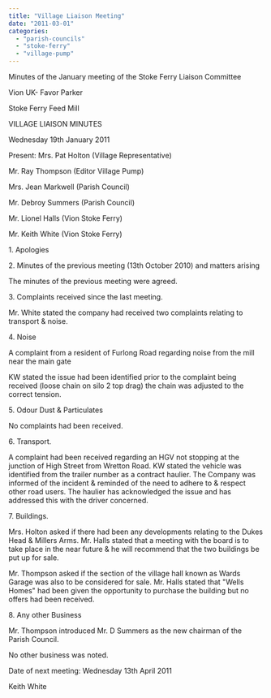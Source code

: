 ```yaml
---
title: "Village Liaison Meeting"
date: "2011-03-01"
categories: 
  - "parish-councils"
  - "stoke-ferry"
  - "village-pump"
---
```


Minutes of the January meeting of the Stoke Ferry Liaison Committee

Vion UK- Favor Parker

Stoke Ferry Feed Mill

VILLAGE LIAISON MINUTES

Wednesday 19th January 2011

Present: Mrs. Pat Holton (Village Representative)

Mr. Ray Thompson (Editor Village Pump)

Mrs. Jean Markwell (Parish Council)

Mr. Debroy Summers (Parish Council)

Mr. Lionel Halls (Vion Stoke Ferry)

Mr. Keith White (Vion Stoke Ferry)

1\. Apologies

2\. Minutes of the previous meeting (13th October 2010) and matters arising

The minutes of the previous meeting were agreed.

3\. Complaints received since the last meeting.

Mr. White stated the company had received two complaints relating to transport & noise.

4\. Noise

A complaint from a resident of Furlong Road regarding noise from the mill near the main gate

KW stated the issue had been identified prior to the complaint being received (loose chain on silo 2 top drag) the chain was adjusted to the correct tension.

5\. Odour Dust & Particulates

No complaints had been received.

6\. Transport.

A complaint had been received regarding an HGV not stopping at the junction of High Street from Wretton Road. KW stated the vehicle was identified from the trailer number as a contract haulier. The Company was informed of the incident & reminded of the need to adhere to & respect other road users. The haulier has acknowledged the issue and has addressed this with the driver concerned.

7\. Buildings.

Mrs. Holton asked if there had been any developments relating to the Dukes Head & Millers Arms. Mr. Halls stated that a meeting with the board is to take place in the near future & he will recommend that the two buildings be put up for sale.

Mr. Thompson asked if the section of the village hall known as Wards Garage was also to be considered for sale. Mr. Halls stated that "Wells Homes" had been given the opportunity to purchase the building but no offers had been received.

8\. Any other Business

Mr. Thompson introduced Mr. D Summers as the new chairman of the Parish Council.

No other business was noted.

Date of next meeting: Wednesday 13th April 2011

Keith White

